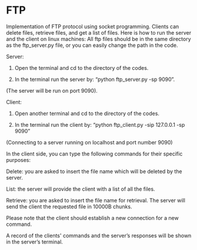 # FTP
Implementation of FTP protocol using socket programming. Clients can delete files, retrieve files, and get a list of files.
Here is how to run the server and the client on linux machines:
All ftp files should be in the same directory as the ftp_server.py file, or you can easily change the path in the code.

Server:

1. Open the terminal and cd to the directory of the codes.

2. In the terminal run the server by: “python ftp_server.py -sp 9090”.

(The server will be run on port 9090).

Client:

1. Open another terminal and cd to the directory of the codes.

2. In the terminal run the client by: “python ftp_client.py -sip 127.0.0.1 -sp 9090”

(Connecting to a server running on localhost and port number 9090)

In the client side, you can type the following commands for their specific purposes:

Delete: you are asked to insert the file name which will be deleted by the server.

List: the server will provide the client with a list of all the files.

Retrieve: you are asked to insert the file name for retrieval. The server will send the client the requested file in 10000B chunks.

Please note that the client should establish a new connection for a new command.

A record of the clients' commands and the server’s responses will be shown in the server’s terminal.
